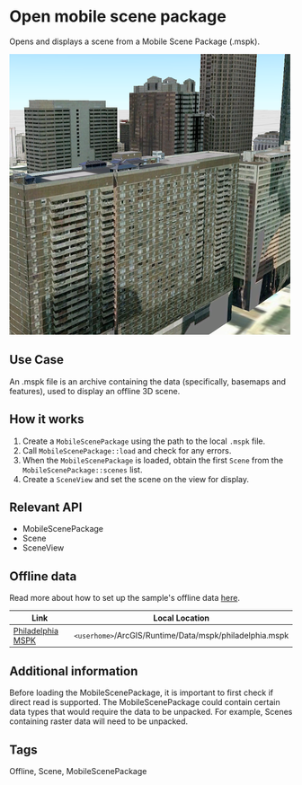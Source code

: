 # Open mobile scene package

Opens and displays a scene from a Mobile Scene Package (.mspk).

![](screenshot.png)

## Use Case
An .mspk file is an archive containing the data (specifically, basemaps and features), used to display an offline 3D scene.

## How it works
1. Create a `MobileScenePackage` using the path to the local `.mspk` file.
2. Call `MobileScenePackage::load` and check for any errors.
3. When the `MobileScenePackage` is loaded, obtain the first `Scene` from the `MobileScenePackage::scenes` list.
4. Create a `SceneView` and set the scene on the view for display.

## Relevant API
- MobileScenePackage
- Scene
- SceneView

## Offline data
Read more about how to set up the sample's offline data [here](http://links.esri.com/ArcGISRuntimeQtSamples).

Link | Local Location
---------|-------|
|[Philadelphia MSPK](https://www.arcgis.com/home/item.html?id=7dd2f97bb007466ea939160d0de96a9d)| `<userhome>`/ArcGIS/Runtime/Data/mspk/philadelphia.mspk |

## Additional information
Before loading the MobileScenePackage, it is important to first check if direct read is supported. The MobileScenePackage could contain certain data types that would require the data to be unpacked. For example, Scenes containing raster data will need to be unpacked.

## Tags
Offline, Scene, MobileScenePackage

